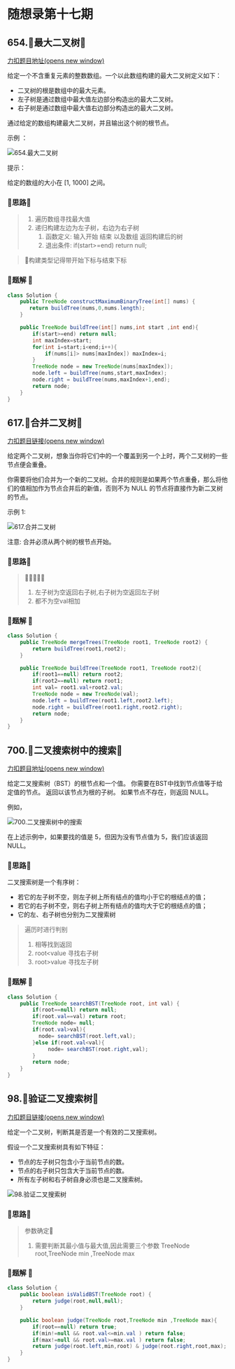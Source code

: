 # 随想录第十七期

## 654.:evergreen_tree:最大二叉树:evergreen_tree:

[力扣题目地址(opens new window)](https://leetcode.cn/problems/maximum-binary-tree/)

给定一个不含重复元素的整数数组。一个以此数组构建的最大二叉树定义如下：

- 二叉树的根是数组中的最大元素。
- 左子树是通过数组中最大值左边部分构造出的最大二叉树。
- 右子树是通过数组中最大值右边部分构造出的最大二叉树。

通过给定的数组构建最大二叉树，并且输出这个树的根节点。

示例 ：

![654.最大二叉树](https://img-blog.csdnimg.cn/20210204154534796.png)

提示：

给定的数组的大小在 [1, 1000] 之间。

### :strawberry:思路:strawberry:

> 1. 遍历数组寻找最大值
> 2. 递归构建左边为左子树，右边为右子树
>    1. 函数定义:	输入开始	结束	以及数组   返回构建后的树
>    2. 退出条件:    if(start>=end) return null;

> :bear:构建类型记得带开始下标与结束下标

### :100:题解 :100:

```java
class Solution {
    public TreeNode constructMaximumBinaryTree(int[] nums) {
       return buildTree(nums,0,nums.length);
    }

    public TreeNode buildTree(int[] nums,int start ,int end){
        if(start>=end) return null;
        int maxIndex=start;
        for(int i=start;i<end;i++){
            if(nums[i]> nums[maxIndex]) maxIndex=i;
        }
        TreeNode node = new TreeNode(nums[maxIndex]);
        node.left = buildTree(nums,start,maxIndex);
        node.right = buildTree(nums,maxIndex+1,end);
        return node;
    }
}
```

## 617.:evergreen_tree:合并二叉树:evergreen_tree:

[力扣题目链接(opens new window)](https://leetcode.cn/problems/merge-two-binary-trees/)

给定两个二叉树，想象当你将它们中的一个覆盖到另一个上时，两个二叉树的一些节点便会重叠。

你需要将他们合并为一个新的二叉树。合并的规则是如果两个节点重叠，那么将他们的值相加作为节点合并后的新值，否则不为 NULL 的节点将直接作为新二叉树的节点。

示例 1:

![617.合并二叉树](https://img-blog.csdnimg.cn/20210204153634809.png)

注意: 合并必须从两个树的根节点开始。

### :strawberry:思路:strawberry:

> :blossom::blossom::blossom::blossom::blossom:
>
> 1. 左子树为空返回右子树,右子树为空返回左子树
> 2. 都不为空val相加

### :100:题解 :100:

```java
class Solution {
    public TreeNode mergeTrees(TreeNode root1, TreeNode root2) {
        return buildTree(root1,root2);
    }

    public TreeNode buildTree(TreeNode root1, TreeNode root2){
        if(root1==null) return root2;
        if(root2==null) return root1;
        int val= root1.val+root2.val;
        TreeNode node = new TreeNode(val);
        node.left = buildTree(root1.left,root2.left);
        node.right = buildTree(root1.right,root2.right);
        return node;
    }
}
```

## 700.:evergreen_tree:二叉搜索树中的搜索:evergreen_tree:

[力扣题目地址(opens new window)](https://leetcode.cn/problems/search-in-a-binary-search-tree/)

给定二叉搜索树（BST）的根节点和一个值。 你需要在BST中找到节点值等于给定值的节点。 返回以该节点为根的子树。 如果节点不存在，则返回 NULL。

例如，

![700.二叉搜索树中的搜索](https://img-blog.csdnimg.cn/20210204155522476.png)

在上述示例中，如果要找的值是 5，但因为没有节点值为 5，我们应该返回 NULL。

### :strawberry:思路:strawberry:

二叉搜索树是一个有序树：

- 若它的左子树不空，则左子树上所有结点的值均小于它的根结点的值；
- 若它的右子树不空，则右子树上所有结点的值均大于它的根结点的值；
- 它的左、右子树也分别为二叉搜索树

> 遍历时进行判别
>
> 1. 相等找到返回
> 2. root<value 寻找右子树
> 3. root>value  寻找左子树

### :100:题解 :100:

```java
class Solution {
    public TreeNode searchBST(TreeNode root, int val) {
        if(root==null) return null;
        if(root.val==val) return root;
        TreeNode node= null;
        if(root.val>val){
          node= searchBST(root.left,val);
        }else if(root.val<val){
             node= searchBST(root.right,val);
        }
        return node;
    }
}
```

## 98.:evergreen_tree:验证二叉搜索树:evergreen_tree:

[力扣题目链接(opens new window)](https://leetcode.cn/problems/validate-binary-search-tree/)

给定一个二叉树，判断其是否是一个有效的二叉搜索树。

假设一个二叉搜索树具有如下特征：

- 节点的左子树只包含小于当前节点的数。
- 节点的右子树只包含大于当前节点的数。
- 所有左子树和右子树自身必须也是二叉搜索树。

![98.验证二叉搜索树](https://img-blog.csdnimg.cn/20210203144334501.png)

### :strawberry:思路:strawberry:

> 参数确定:1st_place_medal:
>
> 1. 需要判断其最小值与最大值,因此需要三个参数	TreeNode root,TreeNode min ,TreeNode max

### :100:题解 :100:

```java
class Solution {
    public boolean isValidBST(TreeNode root) {
        return judge(root,null,null);
    }

    public boolean judge(TreeNode root,TreeNode min ,TreeNode max){
        if(root==null) return true;
        if(min!=null && root.val<=min.val ) return false;
        if(max!=null && root.val>=max.val ) return false;
        return judge(root.left,min,root) & judge(root.right,root,max);
    }
}
```
